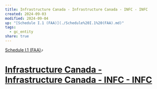 ```yaml
---
title: Infrastructure Canada - Infrastructure Canada - INFC - INFC
created: 2024-09-03
modified: 2024-09-04
up: "[Schedule I.1 (FAA)](./Schedule%20I.1%20(FAA).md)"
tags:
  - gc_entity
share: true
---
```

[Schedule I.1 (FAA)](./Schedule%20I.1%20(FAA).md)⤴️
# [Infrastructure Canada - Infrastructure Canada - INFC - INFC](Infrastructure%20Canada%20-%20Infrastructure%20Canada%20-%20INFC%20-%20INFC.md)
